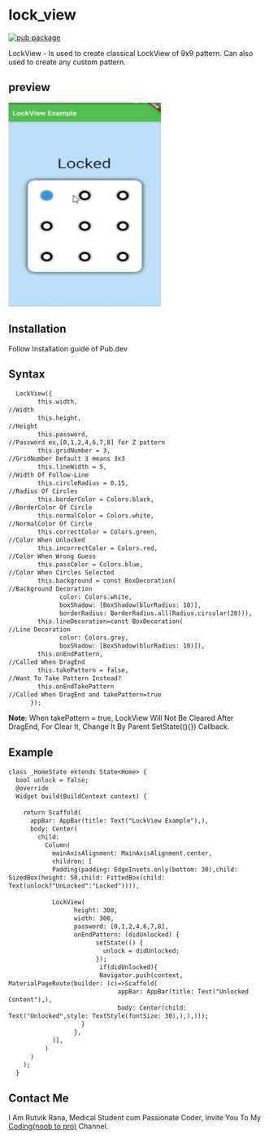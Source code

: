 # lock_view
[![pub package](https://img.shields.io/pub/v/lock_view.svg)](https://pub.dartlang.org/packages/lock_view)

LockView - Is used to create classical LockView of 9x9 pattern. Can also used to create any custom pattern.

## preview
<img src="https://raw.githubusercontent.com/RutvikRana/lock_view/main/lock_view/video_example/giffy.gif" alt="Example App" width="300" height="400">

## Installation
Follow Installation guide of Pub.dev

## Syntax

      LockView({
            this.width,                                                        //Width
            this.height,                                                       //Height
            this.password,                                                     //Password ex,[0,1,2,4,6,7,8] for Z pattern
            this.gridNumber = 3,                                               //GridNumber Default 3 means 3x3
            this.lineWidth = 5,                                                //Width Of Follow-Line                                                     
            this.circleRadius = 0.15,                                          //Radius Of Circles
            this.borderColor = Colors.black,                                   //BorderColor Of Circle
            this.normalColor = Colors.white,                                   //NormalColor Of Circle
            this.correctColor = Colors.green,                                  //Color When Unlocked
            this.incorrectColor = Colors.red,                                  //Color When Wrong Guess
            this.passColor = Colors.blue,                                      //Color When Circles Selected
            this.background = const BoxDecoration(                             //Background Decoration
                  color: Colors.white, 
                  boxShadow: [BoxShadow(blurRadius: 10)],
                  borderRadius: BorderRadius.all(Radius.circular(20))),
            this.lineDecoration=const BoxDecoration(                            //Line Decoration
                  color: Colors.grey,
                  boxShadow: [BoxShadow(blurRadius: 10)]),
            this.onEndPattern,                                                  //Called When DragEnd
            this.takePattern = false,                                           //Want To Take Pattern Instead?
            this.onEndTakePattern                                               //Called When DragEnd and takePattern=true
          });

**Note**: When takePattern = true, LockView Will Not Be Cleared After DragEnd, For Clear It, Change It By Parent SetState((){}) Callback.


## Example
```
class _HomeState extends State<Home> {
  bool unlock = false;
  @override
  Widget build(BuildContext context) {

    return Scaffold(
      appBar: AppBar(title: Text("LockView Example"),),
      body: Center(
        child:
          Column(
            mainAxisAlignment: MainAxisAlignment.center,
            children: [
            Padding(padding: EdgeInsets.only(bottom: 30),child: SizedBox(height: 50,child: FittedBox(child: Text(unlock?"UnLocked":"Locked")))),
            
            LockView(
                  height: 300,
                  width: 300,
                  password: [0,1,2,4,6,7,8],
                  onEndPattern: (didUnlocked) {
                        setState(() {
                          unlock = didUnlocked;
                        });
                         if(didUnlocked){
                         Navigator.push(context, MaterialPageRoute(builder: (c)=>Scaffold(
                              appBar: AppBar(title: Text("Unlocked Content"),),
                              body: Center(child: Text("Unlocked",style: TextStyle(fontSize: 30),),),)));
                    }
                  },
            )],
          )
      )
    );
  }
```

## Contact Me

I Am Rutvik Rana, Medical Student cum Passionate Coder, Invite You To My [Coding(noob to pro)](https://t.me/coding_noob_to_pro) Channel.
